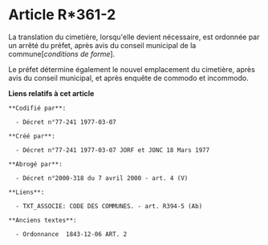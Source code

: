 # Article R*361-2

La translation du cimetière, lorsqu'elle devient nécessaire, est ordonnée par un arrêté du préfet, après avis du conseil
municipal de la commune[*conditions de forme*].

Le préfet détermine également le nouvel emplacement du cimetière, après avis du conseil municipal, et après enquête de
commodo et incommodo.

**Liens relatifs à cet article**

	**Codifié par**:

	  - Décret n°77-241 1977-03-07

	**Créé par**:

	  - Décret n°77-241 1977-03-07 JORF et JONC 18 Mars 1977

	**Abrogé par**:

	  - Décret n°2000-318 du 7 avril 2000 - art. 4 (V)

	**Liens**:

	  - TXT_ASSOCIE: CODE DES COMMUNES. - art. R394-5 (Ab)

	**Anciens textes**:

	  - Ordonnance  1843-12-06 ART. 2
